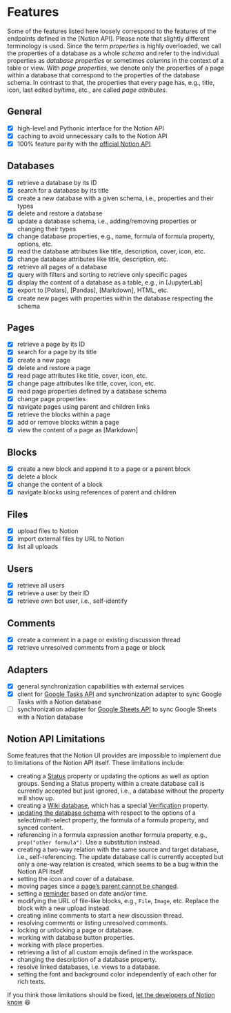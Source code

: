 # Features

Some of the features listed here loosely correspond to the features of the endpoints defined in the [Notion API].
Please note that slightly different terminology is used. Since the term *properties* is highly
overloaded, we call the properties of a database as a whole *schema* and refer to the individual
properties as *database properties* or sometimes *columns* in the context of a table or view.
With *page properties*, we denote only the properties of a page within a database that correspond
to the properties of the database schema. In contrast to that, the properties that every page has, e.g., title,
icon, last edited by/time, etc., are called *page attributes*.

## General

- [x] high-level and Pythonic interface for the Notion API
- [x] caching to avoid unnecessary calls to the Notion API
- [x] 100% feature parity with the [official Notion API]

## Databases

- [x] retrieve a database by its ID
- [x] search for a database by its title
- [x] create a new database with a given schema, i.e., properties and their types
- [x] delete and restore a database
- [x] update a database schema, i.e., adding/removing properties or changing their types
- [x] change database properties, e.g., name, formula of formula property, options, etc.
- [x] read the database attributes like title, description, cover, icon, etc.
- [x] change database attributes like title, description, etc.
- [x] retrieve all pages of a database
- [x] query with filters and sorting to retrieve only specific pages
- [x] display the content of a database as a table, e.g., in [JupyterLab]
- [x] export to [Polars], [Pandas], [Markdown], HTML, etc.
- [x] create new pages with properties within the database respecting the schema

## Pages

- [x] retrieve a page by its ID
- [x] search for a page by its title
- [x] create a new page
- [x] delete and restore a page
- [x] read page attributes like title, cover, icon, etc.
- [x] change page attributes like title, cover, icon, etc.
- [x] read page properties defined by a database schema
- [x] change page properties
- [x] navigate pages using parent and children links
- [x] retrieve the blocks within a page
- [x] add or remove blocks within a page
- [x] view the content of a page as [Markdown]

## Blocks

- [x] create a new block and append it to a page or a parent block
- [x] delete a block
- [x] change the content of a block
- [x] navigate blocks using references of parent and children

## Files

- [x] upload files to Notion
- [x] import external files by URL to Notion
- [x] list all uploads

## Users

- [x] retrieve all users
- [x] retrieve a user by their ID
- [x] retrieve own bot user, i.e., self-identify

## Comments

- [x] create a comment in a page or existing discussion thread
- [x] retrieve unresolved comments from a page or block

## Adapters

- [x] general synchronization capabilities with external services
- [x] client for [Google Tasks API] and synchronization adapter to sync Google Tasks with a Notion database
- [ ] synchronization adapter for [Google Sheets API] to sync Google Sheets with a Notion database

## Notion API Limitations

Some features that the Notion UI provides are impossible to implement due to limitations of the Notion API itself.
These limitations include:

- creating a [Status] property or updating the options as well as option groups. Sending a Status property within a
  create database call is currently accepted but just ignored, i.e., a database without the property will show up.
- creating a [Wiki database], which has a special [Verification] property.
- [updating the database schema] with respect to the options of a select/multi-select property, the formula of a
  formula property, and synced content.
- referencing in a formula expression another formula property, e.g., `prop("other formula")`. Use a substitution instead.
- creating a two-way relation with the same source and target database, i.e., self-referencing. The update database call
  is currently accepted but only a one-way relation is created, which seems to be a bug within the Notion API itself.
- setting the icon and cover of a database.
- moving pages since a [page’s parent cannot be changed].
- setting a [reminder] based on date and/or time.
- modifying the URL of file-like blocks, e.g., `File`, `Image`, etc. Replace the block with a new upload instead.
- creating inline comments to start a new discussion thread.
- resolving comments or listing unresolved comments.
- locking or unlocking a page or database.
- working with database button properties.
- working with place properties.
- retrieving a list of all custom emojis defined in the workspace.
- changing the description of a database property.
- resolve linked databases, i.e. views to a database.
- setting the font and background color independently of each other for rich texts.

If you think those limitations should be fixed, [let the developers of Notion know](mailto:developers@makenotion.com) 😆

[Status]: https://developers.notion.com/reference/property-object#status
[Verification]: https://developers.notion.com/reference/page-property-values#verification
[Wiki database]: https://developers.notion.com/docs/working-with-databases#wiki-databases
[updating the database schema]: https://developers.notion.com/reference/update-a-database#errors
[Google Tasks API]: https://developers.google.com/tasks/overview
[Google Sheets API]: https://developers.google.com/sheets
[page’s parent cannot be changed]: https://developers.notion.com/reference/patch-page
[reminder]: https://www.notion.com/help/reminders
[official Notion API]: https://developers.notion.com/reference/
